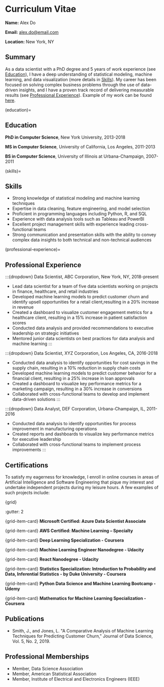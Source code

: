 # Curriculum Vitae

**Name:** Alex Do

**Email:** <alex.do@email.com>

**Location:** New York, NY

## Summary

As a data scientist with a PhD degree and 5 years of work experience (see [Education](#education)), I have a deep understanding of statistical modeling, machine learning, and data visualization (more details in [Skills](#skills)). My career has been focused on solving complex business problems through the use of data-driven insights, and I have a proven track record of delivering measurable results (see [Professional Experience](#professional-experience)). Example of my work can be found [here](analysis_example.ipynb).

(education)=
## Education
**PhD in Computer Science**, New York University, 2013-2018

**MS in Computer Science**, University of California, Los Angeles, 2011-2013

**BS in Computer Science**, University of Illinois at Urbana-Champaign, 2007-2011

(skills)=
## Skills
- Strong knowledge of statistical modeling and machine learning techniques
- Expertise in data cleaning, feature engineering, and model selection
- Proficient in programming languages including Python, R, and SQL
- Experience with data analysis tools such as Tableau and PowerBI
- Excellent project management skills with experience leading cross-functional teams
- Strong communication and presentation skills with the ability to convey complex data insights to both technical and non-technical audiences

(professional-experience)=
## Professional Experience
:::{dropdown} Data Scientist, ABC Corporation, New York, NY, 2018-present
- Lead data scientist for a team of five data scientists working on projects in finance, healthcare, and retail industries
- Developed machine learning models to predict customer churn and identify upsell opportunities for a retail client,resulting in a 20% increase in revenue
- Created a dashboard to visualize customer engagement metrics for a healthcare client, resulting in a 15% increase in patient satisfaction scores
- Conducted data analysis and provided recommendations to executive leadership on strategic initiatives
- Mentored junior data scientists on best practices for data analysis and machine learning
:::

:::{dropdown} Data Scientist, XYZ Corporation, Los Angeles, CA, 2016-2018
- Conducted data analysis to identify opportunities for cost savings in the supply chain, resulting in a 10% reduction in supply chain costs
- Developed machine learning models to predict customer behavior for a financial client, resulting in a 25% increase in loan approvals
- Created a dashboard to visualize key performance metrics for a marketing campaign, resulting in a 30% increase in conversions
- Collaborated with cross-functional teams to develop and implement data-driven solutions
:::

:::{dropdown} Data Analyst, DEF Corporation, Urbana-Champaign, IL, 2011-2016
- Conducted data analysis to identify opportunities for process improvement in manufacturing operations
- Created reports and dashboards to visualize key performance metrics for executive leadership
- Collaborated with cross-functional teams to implement process improvements
:::

## Certifications 

To satisfy my eagerness for knowledge, I enroll in online courses in areas of Artificial Intelligence and Software Engineering that pique my interest and undertake independent projects during my leisure hours. A few examples of such projects include:

{grid}

:gutter: 2

{grid-item-card}
**Microsoft Certified: Azure Data Scientist Associate**

{grid-item-card}
**AWS Certified: Machine Learning – Specialty**

{grid-item-card}
**Deep Learning Specialization - Coursera**

{grid-item-card}
**Machine Learning Engineer Nanodegree - Udacity**

{grid-item-card}
**React Nanodegree - Udacity**

{grid-item-card}
**Statistics Specialization: Introduction to Probability and Data, Inferential Statistics - by Duke University - Coursera**

{grid-item-card}
**Python Data Science and Machine Learning Bootcamp - Udemy**

{grid-item-card}
**Mathematics for Machine Learning Specialization - Coursera**

## Publications

- Smith, J., and Jones, L. "A Comparative Analysis of Machine Learning Techniques for Predicting Customer Churn," Journal of Data Science, Vol. 5, No. 2, 2019.

## Professional Memberships

- Member, Data Science Association
- Member, American Statistical Association
- Member, Institute of Electrical and Electronics Engineers (IEEE)
